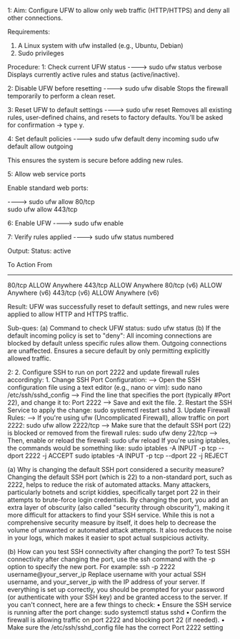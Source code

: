 1:
Aim: Configure UFW to allow only web traffic (HTTP/HTTPS) and deny all other connections.

Requirements:
1. A Linux system with ufw installed (e.g., Ubuntu, Debian)
2. Sudo privileges

Procedure:
1: Check current UFW status
----> sudo ufw status verbose
Displays currently active rules and status (active/inactive).

2: Disable UFW before resetting
----> sudo ufw disable
Stops the firewall temporarily to perform a clean reset.

3: Reset UFW to default settings
----> sudo ufw reset
Removes all existing rules, user-defined chains, and resets to factory defaults.
You’ll be asked for confirmation → type y.

4: Set default policies
----> sudo ufw default deny incoming
sudo ufw default allow outgoing

This ensures the system is secure before adding new rules.

5: Allow web service ports

Enable standard web ports:

----> sudo ufw allow 80/tcp    
sudo ufw allow 443/tcp     

6: Enable UFW
----> sudo ufw enable

7: Verify rules applied
----> sudo ufw status numbered

Output:
Status: active

To                         Action      From
--                         ------      ----
80/tcp                     ALLOW       Anywhere
443/tcp                    ALLOW       Anywhere
80/tcp (v6)                ALLOW       Anywhere (v6)
443/tcp (v6)               ALLOW       Anywhere (v6)

Result:
UFW was successfully reset to default settings, and new rules were applied to allow HTTP and HTTPS traffic.

Sub-ques:
(a) Command to check UFW status: sudo ufw status
(b) If the default incoming policy is set to "deny": 
All incoming connections are blocked by default unless specific rules allow them. 
Outgoing connections are unaffected. 
Ensures a secure default by only permitting explicitly allowed traffic.

2: 2. Configure SSH to run on port 2222 and update firewall rules accordingly:
    1.	Change SSH Port Configuration:
    -->	Open the SSH configuration file using a text editor (e.g., nano or vim):
    sudo nano /etc/ssh/sshd_config
    -->	Find the line that specifies the port (typically #Port 22), and change it to:
    Port 2222
    -->	Save and exit the file.
    2.	Restart the SSH Service to apply the change:
    sudo systemctl restart sshd
    3.	Update Firewall Rules:
    -->	If you're using ufw (Uncomplicated Firewall), allow traffic on port 2222:
    sudo ufw allow 2222/tcp
    -->	Make sure that the default SSH port (22) is blocked or removed from the firewall rules:
    sudo ufw deny 22/tcp
    -->	Then, enable or reload the firewall:
    sudo ufw reload
    If you're using iptables, the commands would be something like:
    sudo iptables -A INPUT -p tcp --dport 2222 -j ACCEPT
    sudo iptables -A INPUT -p tcp --dport 22 -j REJECT

(a) Why is changing the default SSH port considered a security measure?
Changing the default SSH port (which is 22) to a non-standard port, such as 2222, helps to reduce the risk of automated attacks. Many attackers, particularly botnets and script kiddies, specifically target port 22 in their attempts to brute-force login credentials. By changing the port, you add an extra layer of obscurity (also called "security through obscurity"), making it more difficult for attackers to find your SSH service. While this is not a comprehensive security measure by itself, it does help to decrease the volume of unwanted or automated attack attempts. It also reduces the noise in your logs, which makes it easier to spot actual suspicious activity.

(b) How can you test SSH connectivity after changing the port?
To test SSH connectivity after changing the port, use the ssh command with the -p option to specify the new port. For example:
ssh -p 2222 username@your_server_ip
Replace username with your actual SSH username, and your_server_ip with the IP address of your server. If everything is set up correctly, you should be prompted for your password (or authenticate with your SSH key) and be granted access to the server.
If you can't connect, here are a few things to check:
•	Ensure the SSH service is running after the port change:
sudo systemctl status sshd
•	Confirm the firewall is allowing traffic on port 2222 and blocking port 22 (if needed).
•	Make sure the /etc/ssh/sshd_config file has the correct Port 2222 setting